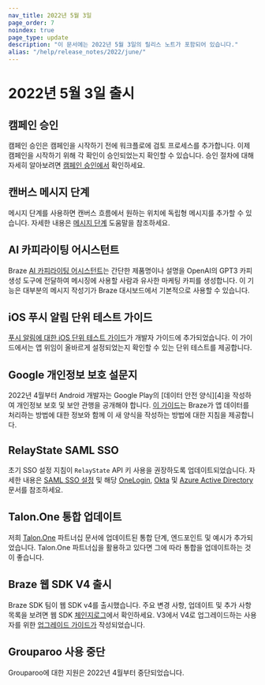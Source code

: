 ```yaml
---
nav_title: 2022년 5월 3일
page_order: 7
noindex: true
page_type: update
description: "이 문서에는 2022년 5월 3일의 릴리스 노트가 포함되어 있습니다."
alias: "/help/release_notes/2022/june/"
---
```


# 2022년 5월 3일 출시

## 캠페인 승인

캠페인 승인은 캠페인을 시작하기 전에 워크플로에 검토 프로세스를 추가합니다. 이제 캠페인을 시작하기 위해 각 확인이 승인되었는지 확인할 수 있습니다. 승인 절차에 대해 자세히 알아보려면 [캠페인 승인에서]({{site.baseurl}}/user_guide/engagement_tools/campaigns/managing_campaigns/campaign_approval/) 확인하세요.

## 캔버스 메시지 단계

메시지 단계를 사용하면 캔버스 흐름에서 원하는 위치에 독립형 메시지를 추가할 수 있습니다. 자세한 내용은 [메시지 단계]({{site.baseurl}}/user_guide/engagement_tools/canvas/canvas_components/message_step/) 도움말을 참조하세요.

## AI 카피라이팅 어시스턴트

Braze [AI 카피라이팅 어시스턴트]({{site.baseurl}}/user_guide/intelligence/ai_copywriting#ai-copywriting-assistant)는 간단한 제품명이나 설명을 OpenAI의 GPT3 카피 생성 도구에 전달하여 메시징에 사용할 사람과 유사한 마케팅 카피를 생성합니다. 이 기능은 대부분의 메시지 작성기가 Braze 대시보드에서 기본적으로 사용할 수 있습니다.

## iOS 푸시 알림 단위 테스트 가이드

[푸시 알림에 대한 iOS 단위 테스트 가이드]({{site.baseurl}}/developer_guide/platform_integration_guides/ios/push_notifications/unit_tests#unit-tests)가 개발자 가이드에 추가되었습니다. 이 가이드에서는 앱 위임이 올바르게 설정되었는지 확인할 수 있는 단위 테스트를 제공합니다. 

## Google 개인정보 보호 설문지

2022년 4월부터 Android 개발자는 Google Play의 \[데이터 안전 양식][4]을 작성하여 개인정보 보호 및 보안 관행을 공개해야 합니다. [이 가이드]({{site.baseurl}}/developer_guide/platform_integration_guides/android/google_play_privacy#google-play-privacy-questionnaire)는 Braze가 앱 데이터를 처리하는 방법에 대한 정보와 함께 이 새 양식을 작성하는 방법에 대한 지침을 제공합니다. 

## RelayState SAML SSO

초기 SSO 설정 지침이 `RelayState` API 키 사용을 권장하도록 업데이트되었습니다. 자세한 내용은 [SAML SSO 설정]({{site.baseurl}}/user_guide/administrative/access_braze/single_sign_on/set_up/) 및 해당 [OneLogin]({{site.baseurl}}/user_guide/administrative/access_braze/single_sign_on/onelogin/), [Okta]({{site.baseurl}}/user_guide/administrative/access_braze/single_sign_on/okta/) 및 [Azure Active Directory]({{site.baseurl}}/user_guide/administrative/access_braze/single_sign_on/azure_ad/) 문서를 참조하세요. 

## Talon.One 통합 업데이트

저희 [Talon.One]({{site.baseurl}}/partners/message_orchestration/channel_extensions/loyalty/talonone#talonone) 파트너십 문서에 업데이트된 통합 단계, 엔드포인트 및 예시가 추가되었습니다. Talon.One 파트너십을 활용하고 있다면 그에 따라 통합을 업데이트하는 것이 좋습니다.

## Braze 웹 SDK V4 출시

Braze SDK 팀이 웹 SDK v4를 출시했습니다. 주요 변경 사항, 업데이트 및 추가 사항 목록을 보려면 웹 SDK [체인지로그](https://github.com/braze-inc/braze-web-sdk/blob/master/CHANGELOG.md)에서 확인하세요. V3에서 V4로 업그레이드하는 사용자를 위한 [업그레이드 가이드가](https://github.com/braze-inc/braze-web-sdk/blob/master/UPGRADE_GUIDE.md) 작성되었습니다.

## Grouparoo 사용 중단

Grouparoo에 대한 지원은 2022년 4월부터 중단되었습니다.
